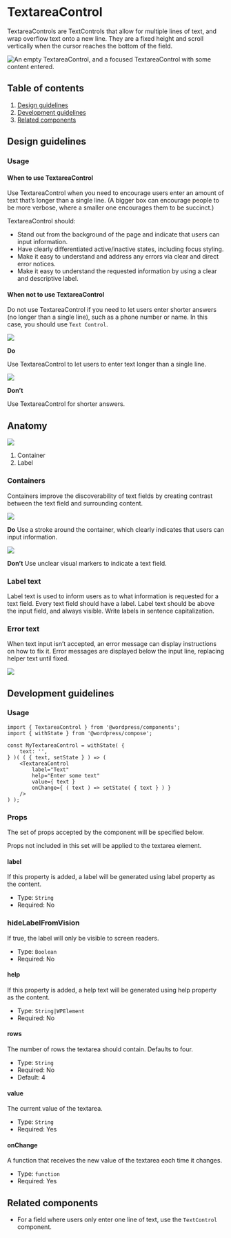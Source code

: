 # TextareaControl

TextareaControls are TextControls that allow for multiple lines of text, and wrap overflow text onto a new line. They are a fixed height and scroll vertically when the cursor reaches the bottom of the field.

![An empty TextareaControl, and a focused TextareaControl with some content entered.](https://wordpress.org/gutenberg/files/2019/01/TextareaControl.png)

## Table of contents

1. [Design guidelines](#design-guidelines)
2. [Development guidelines](#development-guidelines)
3. [Related components](#related-components)

## Design guidelines

### Usage

#### When to use TextareaControl

Use TextareaControl when you need to encourage users enter an amount of text that’s longer than a single line. (A bigger box can encourage people to be more verbose, where a smaller one encourages them to be succinct.)

TextareaControl should:

- Stand out from the background of the page and indicate that users can input information.
- Have clearly differentiated active/inactive states, including focus styling.
- Make it easy to understand and address any errors via clear and direct error notices.
- Make it easy to understand the requested information by using a clear and descriptive label.

#### When not to use TextareaControl

Do not use TextareaControl if you need to let users enter shorter answers (no longer than a single line), such as a phone number or name. In this case, you should use `Text Control`.

![](https://wordpress.org/gutenberg/files/2019/01/TextareaControl-Answers-Do.png)

**Do**

Use TextareaControl to let users to enter text longer than a single line.

![](https://wordpress.org/gutenberg/files/2019/01/TextareaControl-Answers-Dont.png)

**Don’t**

Use TextareaControl for shorter answers.

## Anatomy

![](https://wordpress.org/gutenberg/files/2019/01/TextareaControl-Anatomy.png)

1. Container
2. Label

### Containers

Containers improve the discoverability of text fields by creating contrast between the text field and surrounding content.

![](https://wordpress.org/gutenberg/files/2019/01/TextareaControl-Stroke-Do.png)

**Do**
Use a stroke around the container, which clearly indicates that users can input information.

![](https://wordpress.org/gutenberg/files/2019/01/TextareaControl-Stroke-Dont.png)

**Don’t**
Use unclear visual markers to indicate a text field.

### Label text

Label text is used to inform users as to what information is requested for a text field. Every text field should have a label. Label text should be above the input field, and always visible. Write labels in sentence capitalization.

### Error text

When text input isn’t accepted, an error message can display instructions on how to fix it. Error messages are displayed below the input line, replacing helper text until fixed.

![](https://wordpress.org/gutenberg/files/2019/01/TextareaControl-Error.png)

## Development guidelines

### Usage

    import { TextareaControl } from '@wordpress/components';
    import { withState } from '@wordpress/compose';

    const MyTextareaControl = withState( {
        text: '',
    } )( ( { text, setState } ) => (
        <TextareaControl
            label="Text"
            help="Enter some text"
            value={ text }
            onChange={ ( text ) => setState( { text } ) }
        />
    ) );


### Props

The set of props accepted by the component will be specified below.

Props not included in this set will be applied to the textarea element.

#### label

If this property is added, a label will be generated using label property as the content.

- Type: `String`
- Required: No

### hideLabelFromVision

If true, the label will only be visible to screen readers.

- Type: `Boolean`
- Required: No

#### help

If this property is added, a help text will be generated using help property as the content.

- Type: `String|WPElement`
- Required: No

#### rows

The number of rows the textarea should contain. Defaults to four.

- Type: `String`
- Required: No
- Default: 4

#### value

The current value of the textarea.

- Type: `String`
- Required: Yes

#### onChange

A function that receives the new value of the textarea each time it changes.

- Type: `function`
- Required: Yes

## Related components

- For a field where users only enter one line of text, use the `TextControl` component.
